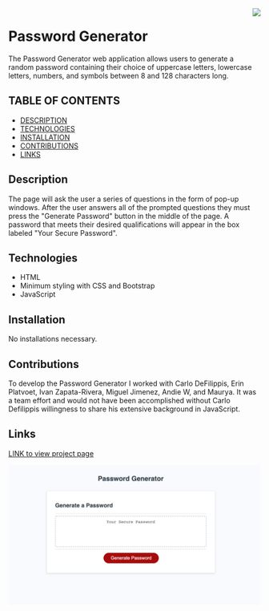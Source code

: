 <img src="https://img.shields.io/badge/License-Unlicensed-blue.svg" align="right"/>

# Password Generator

The Password Generator web application allows users to generate a random password containing their choice of uppercase letters, lowercase letters, numbers, and symbols between 8 and 128 characters long. 

## TABLE OF CONTENTS
- [DESCRIPTION](#Description)  
- [TECHNOLOGIES](#Technologies)  
- [INSTALLATION](#Installation)   
- [CONTRIBUTIONS](#Contributions)
- [LINKS](#Links)  

## Description 

The page will ask the user a series of questions in the form of pop-up windows.  After the user answers all of the prompted questions they must press the "Generate Password" button in the middle of the page.  A password that meets their desired qualifications will appear in the box labeled "Your Secure Password".

## Technologies

- HTML
- Minimum styling with CSS and Bootstrap
- JavaScript

## Installation

No installations necessary.

## Contributions

To develop the Password Generator I worked with Carlo DeFilippis, Erin Platvoet, Ivan Zapata-Rivera, Miguel Jimenez, Andie W, and Maurya.  It was a team effort and would not have been accomplished without Carlo Defilippis willingness to share his extensive background in JavaScript.

## Links

<a href="https://kmvanneste.github.io/Password_Generator/" target="_blank">LINK to view project page</a>

![image](./Assets/screenshot.png)




